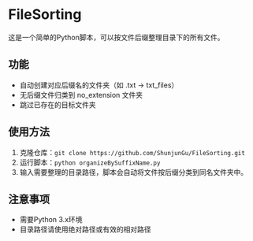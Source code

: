# FileSorting

这是一个简单的Python脚本，可以按文件后缀整理目录下的所有文件。

## 功能

- 自动创建对应后缀名的文件夹（如 .txt → txt_files）
- 无后缀文件归类到 no_extension 文件夹
- 跳过已存在的目标文件夹

## 使用方法

1. 克隆仓库：`git clone https://github.com/ShunjunGu/FileSorting.git`
2. 运行脚本：`python organizeBySuffixName.py`
3. 输入需要整理的目录路径，脚本会自动将文件按后缀分类到同名文件夹中。

## 注意事项

- 需要Python 3.x环境
- 目录路径请使用绝对路径或有效的相对路径
